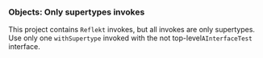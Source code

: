 ### Objects: Only supertypes invokes

This project contains `Reflekt` invokes, but all invokes are only supertypes. 
Use only one `withSupertype` invoked with the not top-level`AInterfaceTest` interface.
